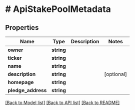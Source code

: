 # # ApiStakePoolMetadata

## Properties

Name | Type | Description | Notes
------------ | ------------- | ------------- | -------------
**owner** | **string** |  | 
**ticker** | **string** |  | 
**name** | **string** |  | 
**description** | **string** |  | [optional] 
**homepage** | **string** |  | 
**pledge_address** | **string** |  | 

[[Back to Model list]](../../README.md#documentation-for-models) [[Back to API list]](../../README.md#documentation-for-api-endpoints) [[Back to README]](../../README.md)


